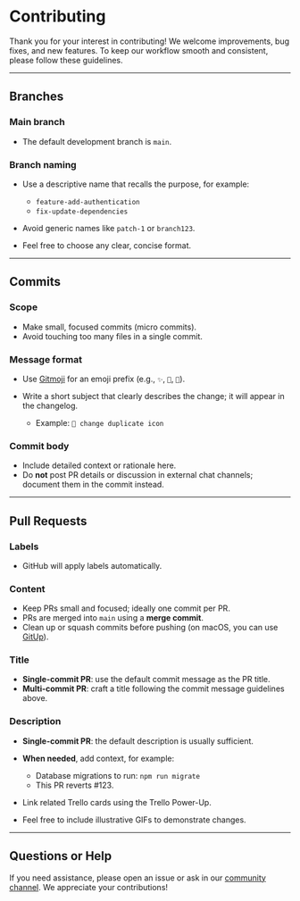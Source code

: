 # Contributing

Thank you for your interest in contributing! We welcome improvements, bug fixes, and new features. To keep our workflow smooth and consistent, please follow these guidelines.

---

## Branches

### Main branch

* The default development branch is `main`.

### Branch naming

* Use a descriptive name that recalls the purpose, for example:

  * `feature-add-authentication`
  * `fix-update-dependencies`
* Avoid generic names like `patch-1` or `branch123`.
* Feel free to choose any clear, concise format.

---

## Commits

### Scope

* Make small, focused commits (micro commits).
* Avoid touching too many files in a single commit.

### Message format

* Use [Gitmoji](https://gitmoji.dev/) for an emoji prefix (e.g., `✨`, `🐛`, `💄`).
* Write a short subject that clearly describes the change; it will appear in the changelog.

  * Example: `💄 change duplicate icon`

### Commit body

* Include detailed context or rationale here.
* Do **not** post PR details or discussion in external chat channels; document them in the commit instead.

---

## Pull Requests

### Labels

* GitHub will apply labels automatically.

### Content

* Keep PRs small and focused; ideally one commit per PR.
* PRs are merged into `main` using a **merge commit**.
* Clean up or squash commits before pushing (on macOS, you can use [GitUp](https://github.com/git-up/GitUp)).

### Title

* **Single-commit PR**: use the default commit message as the PR title.
* **Multi-commit PR**: craft a title following the commit message guidelines above.

### Description

* **Single-commit PR**: the default description is usually sufficient.
* **When needed**, add context, for example:

  * Database migrations to run: `npm run migrate`
  * This PR reverts #123.
* Link related Trello cards using the Trello Power-Up.
* Feel free to include illustrative GIFs to demonstrate changes.

---

## Questions or Help

If you need assistance, please open an issue or ask in our [community channel](https://tchap.gouv.fr/#/room/!kBghcRpyMNThkFQjdW:agent.dinum.tchap.gouv.fr?via=agent.dinum.tchap.gouv.fr&via=agent.finances.tchap.gouv.fr&via=agent.interieur.tchap.gouv.fr). We appreciate your contributions!
